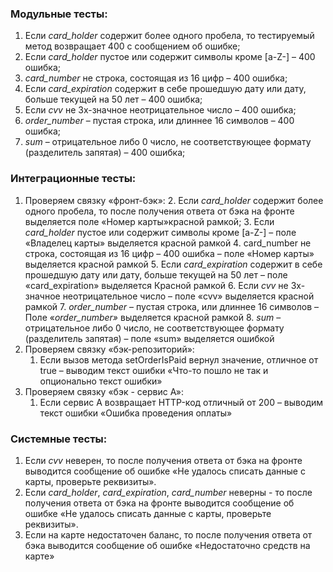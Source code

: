 ### Модульные тесты:
 1. Если _card_holder_ содержит более одного пробела, то тестируемый метод возвращает 400 с сообщением об ошибке;
 2. Если _card_holder_ пустое или содержит символы кроме [a-Z-] – 400 ошибка;
 3. _card_number_ не строка, состоящая из 16 цифр – 400 ошибка;
 4. Если _card_expiration_ содержит в себе прошедшую дату или дату, больше текущей на 50 лет – 400 ошибка;
 5. Если _cvv_ не 3х-значное неотрицательное число – 400 ошибка;
 6. _order_number_ – пустая строка, или длиннее 16 символов – 400 ошибка;
 7. _sum_ – отрицательное либо 0 число, не соответствующее формату (разделитель запятая) – 400 ошибка;

### Интеграционные тесты:
  1. Проверяем связку «фронт-бэк»:
     2. Если _card_holder_ содержит более одного пробела, то после получения ответа от бэка на фронте выделяется поле «Номер карты»красной рамкой;
     3. Если _card_holder_ пустое или содержит символы кроме [a-Z-] – поле «Владелец карты» выделяется красной рамкой
     4. card\_number не строка, состоящая из 16 цифр – 400 ошибка – поле «Номер карты» выделяется красной рамкой
     5. Если _card_expiration_ содержит в себе прошедшую дату или дату, больше текущей на 50 лет – поле «card\_expiration» выделяется Красной рамкой
     6. Если _cvv_ не 3х-значное неотрицательное число – поле «cvv» выделяется красной рамкой
     7. _order_number_ – пустая строка, или длиннее 16 символов – Поле «_order_number»_ выделяется красной рамкой
     8. _sum_ – отрицательное либо 0 число, не соответствующее формату (разделитель запятая) – поле «sum» выделяется ошибкой
  2. Проверяем связку «бэк-репозиторий»:
     1. Если вызов метода setOrderIsPaid вернул значение, отличное от true – выводим текст ошибки «Что-то пошло не так и опционально текст ошибки»
  3. Проверяем связку «бэк - сервиc A»:
     1. Если сервис А возвращает HTTP-код отличный от 200 – выводим текст ошибки «Ошибка проведения оплаты»

### Системные тесты:
  1. Если _cvv_ неверен, то после получения ответа от бэка на фронте выводится сообщение об ошибке «Не удалось списать данные с карты, проверьте реквизиты».
  2. Если _card_holder_, _card_expiration_, _card_number_ неверны - то после получения ответа от бэка на фронте выводится сообщение об ошибке «Не удалось списать данные с карты, проверьте реквизиты».
  3. Если на карте недостаточен баланс, то после получения ответа от бэка выводится сообщение об ошибке «Недостаточно средств на карте»
